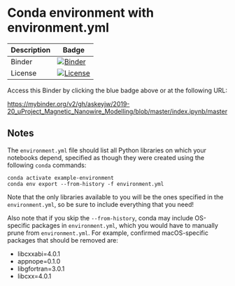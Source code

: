 # Conda environment with environment.yml

|Description| Badge| 
| -- | -- | 
|Binder | [![Binder](https://mybinder.org/badge_logo.svg)](https://mybinder.org/v2/gh/askeyjw/2019-20_uProject_Magnetic_Nanowire_Modelling.git/master) | 
| License | [![License](https://img.shields.io/badge/License-BSD%203--Clause-blue.svg)](https://opensource.org/licenses/BSD-3-Clause) |



Access this Binder by clicking the blue badge above or at the following URL:

https://mybinder.org/v2/gh/askeyjw/2019-20_uProject_Magnetic_Nanowire_Modelling/blob/master/index.ipynb/master


## Notes
The `environment.yml` file should list all Python libraries on which your notebooks
depend, specified as though they were created using the following `conda` commands:

```
conda activate example-environment
conda env export --from-history -f environment.yml
```

Note that the only libraries available to you will be the ones specified in
the `environment.yml`, so be sure to include everything that you need! 

Also note that if you skip the `--from-history`, conda may include OS-specific
packages in `environment.yml`, which you would have to manually prune from
`environment.yml`.  For example, confirmed macOS-specific packages that should
be removed are:

* libcxxabi=4.0.1
* appnope=0.1.0
* libgfortran=3.0.1
* libcxx=4.0.1
